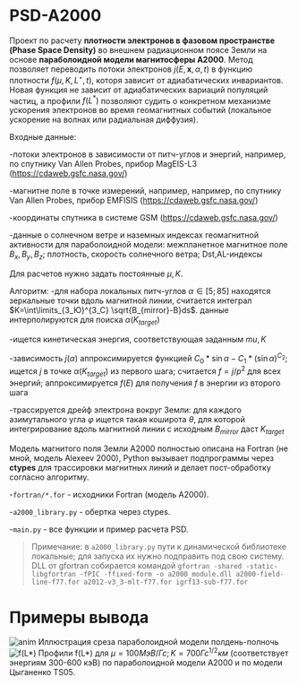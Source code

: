 # PSD-A2000
Проект по расчету **плотности электронов в фазовом пространстве (Phase Space Density)** во внешнем радиационном поясе Земли на основе **параболоидной модели магнитосферы A2000**. Метод позволяет переводить потоки электронов $j(E,\textbf{x},\alpha,t)$ в функцию плотности $f(\mu,K,L^\star,t)$, которя зависит от адиабатических инвариантов. Новая функция не зависит от адиабатических вариаций популяций частиц, а профили $f(L^*)$ позволяют судить о конкретном механизме ускорения электронов во время геомагнитных событий (локальное ускорение на волнах или радиальная диффузия). 

Входные данные:

  -потоки электронов в зависимости от питч-углов и энергий, например, по спутнику Van Allen Probes, прибор MagEIS-L3 (https://cdaweb.gsfc.nasa.gov/)

  -магнитне поле в точке измерений, например, например, по спутнику Van Allen Probes, прибор EMFISIS (https://cdaweb.gsfc.nasa.gov/)

  -координаты спутника в системе GSM (https://cdaweb.gsfc.nasa.gov/)

  -данные о солнечном ветре и наземных индексах геомагнитной активности для параболоидной модели: межпланетное магнитное поле $B_x,B_y,B_z$; плотность, скорость солнечного ветра; Dst,AL-индексы

Для расчетов нужно задать постоянные $\mu,K$.

Алгоритм: 
-для набора локальных питч-углов $\alpha \in [5;85]$ находятся зеркальные точки вдоль магнитной линии, считается интеграл $K=\int\limits_{З_Ю}^{З_С} \sqrt{B_{mirror}-B}ds$. данные интерполируются для поиска $\alpha(K_{target})$

-ищется кинетическая энергия, соответствующая заданным $mu,K$

-зависимость $j(\alpha)$ аппроксимируется функцией $C_0 * \sin{\alpha} -{C_1} * (\sin{\alpha})^{C_2}$; ищется $j$ в точке $\alpha(K_{target})$ из первого шага; считается $f=j/p^2$ для всех энергий; аппроксимируется $f(E)$ для получения $f$ в энергии из второго шага

-трассируется дрейф электрона вокруг Земли: для каждого азимутального угла $\varphi$ ищется такая коширота $\theta$, для которой интегрирование вдоль магнитной линии с исходным $B_{mirror}$ даст $K_{target}$

Модель магнитого поля Земли A2000 полностью описана на Fortran (не мной, модель Alexeev 2000), Python вызывает подпрограммы через **ctypes** для трассировки магнитных линий и делает пост-обработку согласно алгоритму.

-`fortran/*.for` - исходники Fortran (модель A2000).

-`a2000_library.py` - обертка через ctypes.

-`main.py` - все функции и пример расчета PSD.

> Примечание: в `a2000_library.py` пути к динамической библиотеке локальные; для запуска их нужно подправить под свою систему. DLL от gfortran собирается командой `gfortran -shared -static-libgfortran -fPIC -ffixed-form -o a2000_module.dll a2000-field-line-f77.for a2012-v3_3-mlt-f77.for igrf13-sub-f77.for`

# Примеры вывода
![anim](https://github.com/user-attachments/assets/f207d95c-3076-406e-8c1d-9925d1db962f) Иллюстрация среза параболоидной модели полдень-полночь
![f(L*)](https://github.com/user-attachments/assets/9f0dd693-cb94-4f6b-8277-10885f72ab12) Профили f(L*) для $\mu=100 МэВ/Гс; K=700 Гс^{1/2}км$ (соответствует энергиям 300-600 кэВ) по параболоидной модели A2000 и по модели Цыганенко TS05.
